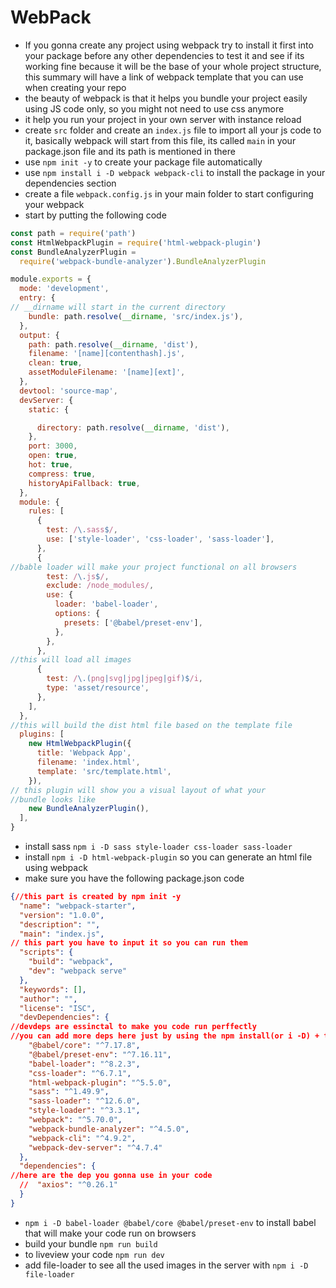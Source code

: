 # WebPack

- If you gonna create any project using webpack try to install it first into your package before any other dependencies to test it and see if its working fine because it will be the base of your whole project structure, this summary will have a link of webpack  template that you can use when creating your repo
- the beauty of webpack is that it helps you bundle your project easily using JS code only, so you might not need to use css anymore
- it help you run your project in your own server with instance reload
- create `src` folder and create an `index.js` file to import all your js code to it, basically webpack will start from this file, its called `main` in your package.json file and its path is mentioned in there
- use `npm init -y` to create your package file automatically
- use `npm install i -D webpack webpack-cli` to install the package in your dependencies section
- create a file `webpack.config.js` in your main folder to start configuring your webpack
- start by putting the following code

```jsx
const path = require('path')
const HtmlWebpackPlugin = require('html-webpack-plugin')
const BundleAnalyzerPlugin =
  require('webpack-bundle-analyzer').BundleAnalyzerPlugin

module.exports = {
  mode: 'development',
  entry: {
// __dirname will start in the current directory 
    bundle: path.resolve(__dirname, 'src/index.js'),
  },
  output: {
    path: path.resolve(__dirname, 'dist'),
    filename: '[name][contenthash].js',
    clean: true,
    assetModuleFilename: '[name][ext]',
  },
  devtool: 'source-map',
  devServer: {
    static: {

      directory: path.resolve(__dirname, 'dist'),
    },
    port: 3000,
    open: true,
    hot: true,
    compress: true,
    historyApiFallback: true,
  },
  module: {
    rules: [
      {
        test: /\.sass$/,
        use: ['style-loader', 'css-loader', 'sass-loader'],
      },
      {
//bable loader will make your project functional on all browsers 
        test: /\.js$/,
        exclude: /node_modules/,
        use: {
          loader: 'babel-loader',
          options: {
            presets: ['@babel/preset-env'],
          },
        },
      },
//this will load all images
      {
        test: /\.(png|svg|jpg|jpeg|gif)$/i,
        type: 'asset/resource',
      },
    ],
  },
//this will build the dist html file based on the template file
  plugins: [
    new HtmlWebpackPlugin({
      title: 'Webpack App',
      filename: 'index.html',
      template: 'src/template.html',
    }),
// this plugin will show you a visual layout of what your 
//bundle looks like
    new BundleAnalyzerPlugin(),
  ],
}
```

- install sass `npm i -D sass style-loader css-loader sass-loader`
- install `npm i -D html-webpack-plugin` so you can generate an html file using webpack
- make sure you have the following package.json code

```json
{//this part is created by npm init -y
  "name": "webpack-starter",
  "version": "1.0.0",
  "description": "",
  "main": "index.js",
// this part you have to input it so you can run them
  "scripts": {
    "build": "webpack",
    "dev": "webpack serve"
  },
  "keywords": [],
  "author": "",
  "license": "ISC",
  "devDependencies": {
//devdeps are essinctal to make you code run perffectly
//you can add more deps here just by using the npm install(or i -D) + the package name
    "@babel/core": "^7.17.8",
    "@babel/preset-env": "^7.16.11",
    "babel-loader": "^8.2.3",
    "css-loader": "^6.7.1",
    "html-webpack-plugin": "^5.5.0",
    "sass": "^1.49.9",
    "sass-loader": "^12.6.0",
    "style-loader": "^3.3.1",
    "webpack": "^5.70.0",
    "webpack-bundle-analyzer": "^4.5.0",
    "webpack-cli": "^4.9.2",
    "webpack-dev-server": "^4.7.4"
  },
  "dependencies": {
//here are the dep you gonna use in your code 
  //  "axios": "^0.26.1"
  }
}
```

- `npm i -D babel-loader @babel/core @babel/preset-env` to install babel that will make your code run on browsers
- build  your bundle `npm run build`
- to liveview your code `npm run dev`
- add file-loader to see all the used images in the server with `npm i -D file-loader`